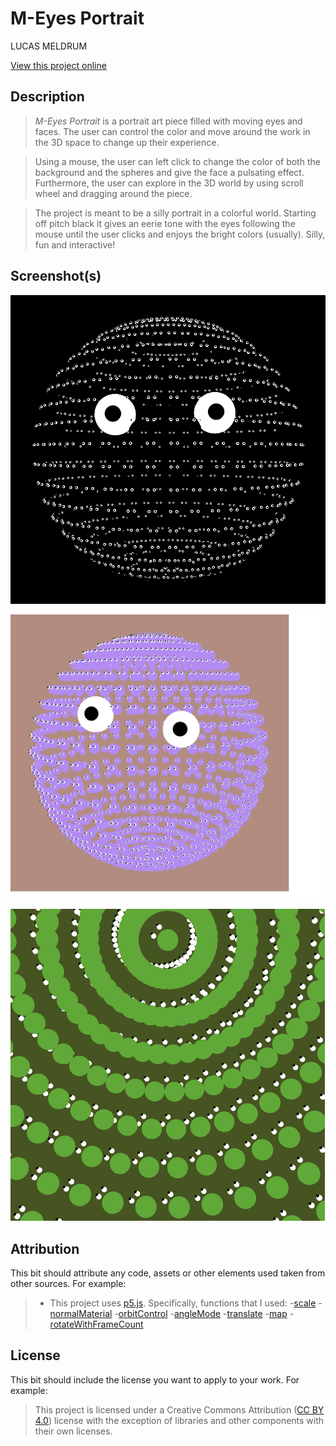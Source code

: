 # M-Eyes Portrait

LUCAS MELDRUM

[View this project online](URL_FOR_THE_RUNNING_PROJECT)

## Description

> *M-Eyes Portrait* is a portrait art piece filled with moving eyes and faces. The user can control the color and move around the work in the 3D space to change up their experience.

> Using a mouse, the user can left click to change the color of both the background and the spheres and give the face a pulsating effect. Furthermore, the user can explore in the 3D world by using scroll wheel and dragging around the piece.


> The project is meant to be a silly portrait in a colorful world. Starting off pitch black it gives an eerie tone with the eyes following the mouse until the user clicks and enjoys the bright colors (usually). Silly, fun and interactive!

## Screenshot(s)

![Image of the start](./assets/images/InitialFace.png)

![Color](./assets/images/Color.png)

![Spiral](./assets/images/Spiral.png)


## Attribution

This bit should attribute any code, assets or other elements used taken from other sources. For example:

> - This project uses [p5.js](https://p5js.org). Specifically, functions that I used:
-[scale](https://p5js.org/reference/p5/scale/)
-[normalMaterial](https://p5js.org/reference/p5/scale/)
-[orbitControl](https://p5js.org/reference/p5/scale/)
-[angleMode](https://p5js.org/reference/p5/scale/)
-[translate](https://p5js.org/reference/p5/scale/)
-[map](https://p5js.org/reference/p5/scale/)
-[rotateWithFrameCount](https://p5js.org/reference/p5/scale/)

## License

This bit should include the license you want to apply to your work. For example:

> This project is licensed under a Creative Commons Attribution ([CC BY 4.0](https://creativecommons.org/licenses/by/4.0/deed.en)) license with the exception of libraries and other components with their own licenses.